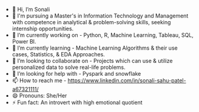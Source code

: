 - 👋 Hi, I’m Sonali
- 👀 I'm pursuing a Master's in Information Technology and Management with competence in analytical & problem-solving skills, seeking internship opportunities.
- 🔭 I’m currently working on - Python, R, Machine Learning, Tableau, SQL, Power BI.
- 🌱 I’m currently learning - Machine Learning Algorithms & their use cases, Statistics, & EDA Approaches.
- 👯 I’m looking to collaborate on - Projects which can use & utilize personalized data to solve real-life problems.
- 🤔 I’m looking for help with - Pyspark and snowflake
- 📫 How to reach me - https://www.linkedin.com/in/sonali-sahu-patel-a67321111/
- 😄 Pronouns: She/Her
- ⚡ Fun fact:  An introvert with high emotional quotient

<!---
SonaliSP12/SonaliSP12 is a ✨ special ✨ repository because its `README.md` (this file) appears on your GitHub profile.
You can click the Preview link to take a look at your changes.
--->
